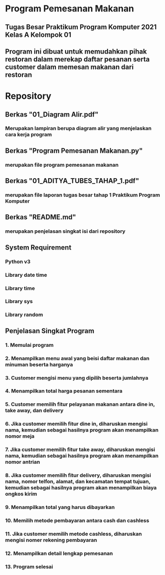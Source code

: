 # Program Pemesanan Makanan
## Tugas Besar Praktikum Program Komputer 2021 Kelas A Kelompok 01
## Program ini dibuat untuk memudahkan pihak restoran dalam merekap daftar pesanan serta customer dalam memesan makanan dari restoran
# Repository
## Berkas "01_Diagram Alir.pdf"
### Merupakan lampiran berupa diagram alir yang menjelaskan cara kerja program
## Berkas "Program Pemesanan Makanan.py"
### merupakan file program pemesanan makanan
## Berkas "01_ADITYA_TUBES_TAHAP_1.pdf"
### merupakan file laporan tugas besar tahap 1 Praktikum Program Komputer
## Berkas "README.md"
### merupakan penjelasan singkat isi dari repository
## System Requirement
### Python v3
### Library date time
### Library time
### Library sys
### Library random
## Penjelasan Singkat Program
### 1. Memulai program
### 2. Menampilkan menu awal yang beisi daftar makanan dan minuman beserta harganya
### 3. Customer mengisi menu yang dipilih beserta jumlahnya
### 4. Menampilkan total harga pesanan sementara
### 5. Customer memilih fitur pelayanan makanan antara dine in, take away, dan delivery
### 6. Jika customer memilih fitur dine in, diharuskan mengisi nama, kemudian sebagai hasilnya program akan menampilkan nomor meja
### 7. Jika customer memilih fitur take away, diharuskan mengisi nama, kemudian sebagai hasilnya program akan menampilkan nomor antrian
### 8. Jika customer memilih fitur delivery, diharuskan mengisi nama, nomor telfon, alamat, dan kecamatan tempat tujuan, kemudian sebagai hasilnya program akan menampilkan biaya ongkos kirim
### 9. Menampilkan total yang harus dibayarkan
### 10. Memilih metode pembayaran antara cash dan cashless
### 11. Jika customer memilih metode cashless, diharuskan mengisi nomer rekening pembayaran
### 12. Menampilkan detail lengkap pemesanan
### 13. Program selesai